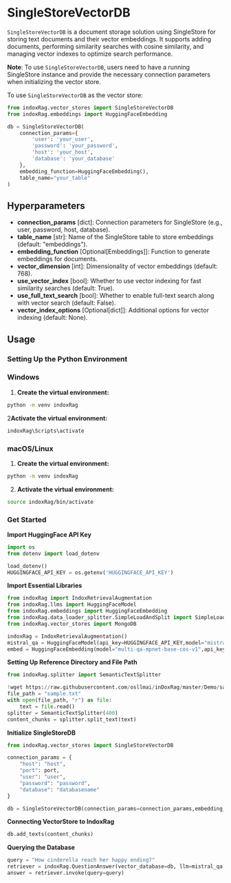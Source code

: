 # SingleStoreVectorDB

`SingleStoreVectorDB` is a document storage solution using SingleStore for storing text documents and their vector embeddings. It supports adding documents, performing similarity searches with cosine similarity, and managing vector indexes to optimize search performance.

**Note**: To use `SingleStoreVectorDB`, users need to have a running SingleStore instance and provide the necessary connection parameters when initializing the vector store.

To use `SingleStoreVectorDB` as the vector store:

```python
from indoxRag.vector_stores import SingleStoreVectorDB
from indoxRag.embeddings import HuggingFaceEmbedding

db = SingleStoreVectorDB(
    connection_params={
        'user': 'your_user',
        'password': 'your_password',
        'host': 'your_host',
        'database': 'your_database'
    },
    embedding_function=HuggingFaceEmbedding(),
    table_name="your_table"
)
```

## Hyperparameters

- **connection_params** [dict]: Connection parameters for SingleStore (e.g., user, password, host, database).
- **table_name** [str]: Name of the SingleStore table to store embeddings (default: "embeddings").
- **embedding_function** [Optional[Embeddings]]: Function to generate embeddings for documents.
- **vector_dimension** [int]: Dimensionality of vector embeddings (default: 768).
- **use_vector_index** [bool]: Whether to use vector indexing for fast similarity searches (default: True).
- **use_full_text_search** [bool]: Whether to enable full-text search along with vector search (default: False).
- **vector_index_options** [Optional[dict]]: Additional options for vector indexing (default: None).

## Usage

### Setting Up the Python Environment

### Windows

1. **Create the virtual environment:**

```bash
python -m venv indoxRag
```

2**Activate the virtual environment:**

```bash
indoxRag\Scripts\activate
```

### macOS/Linux

1. **Create the virtual environment:**

```bash
python -m venv indoxRag
```

2. **Activate the virtual environment:**

```bash
source indoxRag/bin/activate
```

### Get Started

**Import HuggingFace API Key**

```python
import os
from dotenv import load_dotenv

load_dotenv()
HUGGINGFACE_API_KEY = os.getenv('HUGGINGFACE_API_KEY')
```

**Import Essential Libraries**

```python
from indoxRag import IndoxRetrievalAugmentation
from indoxRag.llms import HuggingFaceModel
from indoxRag.embeddings import HuggingFaceEmbedding
from indoxRag.data_loader_splitter.SimpleLoadAndSplit import SimpleLoadAndSplit
from indoxRag.vector_stores import MongoDB

indoxRag = IndoxRetrievalAugmentation()
mistral_qa = HuggingFaceModel(api_key=HUGGINGFACE_API_KEY,model="mistralai/Mistral-7B-Instruct-v0.2")
embed = HuggingFaceEmbedding(model="multi-qa-mpnet-base-cos-v1",api_key=HUGGINGFACE_API_KEY)
```

**Setting Up Reference Directory and File Path**

```python
from indoxRag.splitter import SemanticTextSplitter

!wget https://raw.githubusercontent.com/osllmai/inDoxRag/master/Demo/sample.txt
file_path = "sample.txt"
with open(file_path, "r") as file:
    text = file.read()
splitter = SemanticTextSplitter(400)
content_chunks = splitter.split_text(text)
```

**Initialize SingleStoreDB**

```python
from indoxRag.vector_stores import SingleStoreVectorDB

connection_params = {
    "host": "host",
    "port": port,
    "user": "user",
    "password": "password",
    "database": "databasename"
}

db = SingleStoreVectorDB(connection_params=connection_params,embedding_function=embed)

```

**Connecting VectorStore to IndoxRag**

```python
db.add_texts(content_chunks)
```

**Querying the Database**

```python
query = "How cinderella reach her happy ending?"
retriever = indoxRag.QuestionAnswer(vector_database=db, llm=mistral_qa, top_k=5, document_relevancy_filter=True)
answer = retriever.invoke(query=query)
```
